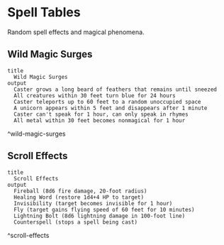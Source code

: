 # Spell Tables

Random spell effects and magical phenomena.

## Wild Magic Surges

```perchance
title
  Wild Magic Surges
output
  Caster grows a long beard of feathers that remains until sneezed
  All creatures within 30 feet turn blue for 24 hours
  Caster teleports up to 60 feet to a random unoccupied space
  A unicorn appears within 5 feet and disappears after 1 minute
  Caster can't speak for 1 hour, can only speak in rhymes
  All metal within 30 feet becomes nonmagical for 1 hour
```

^wild-magic-surges

## Scroll Effects

```perchance
title
  Scroll Effects
output
  Fireball (8d6 fire damage, 20-foot radius)
  Healing Word (restore 1d4+4 HP to target)
  Invisibility (target becomes invisible for 1 hour)
  Fly (target gains flying speed of 60 feet for 10 minutes)
  Lightning Bolt (8d6 lightning damage in 100-foot line)
  Counterspell (stops a spell being cast)
```

^scroll-effects
